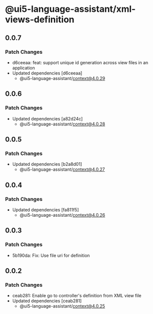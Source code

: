 # @ui5-language-assistant/xml-views-definition

## 0.0.7

### Patch Changes

- d6ceeaa: feat: support unique id generation across view files in an application
- Updated dependencies [d6ceeaa]
  - @ui5-language-assistant/context@4.0.29

## 0.0.6

### Patch Changes

- Updated dependencies [a82d24c]
  - @ui5-language-assistant/context@4.0.28

## 0.0.5

### Patch Changes

- Updated dependencies [b2a8d01]
  - @ui5-language-assistant/context@4.0.27

## 0.0.4

### Patch Changes

- Updated dependencies [fa811f5]
  - @ui5-language-assistant/context@4.0.26

## 0.0.3

### Patch Changes

- 5b190da: Fix: Use file uri for definition

## 0.0.2

### Patch Changes

- ceab281: Enable go to controller's definition from XML view file
- Updated dependencies [ceab281]
  - @ui5-language-assistant/context@4.0.25
